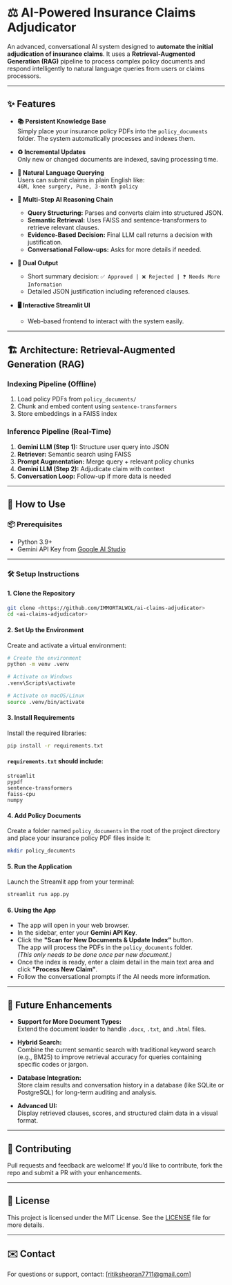# ⚖️ AI-Powered Insurance Claims Adjudicator

An advanced, conversational AI system designed to **automate the initial adjudication of insurance claims**. It uses a **Retrieval-Augmented Generation (RAG)** pipeline to process complex policy documents and respond intelligently to natural language queries from users or claims processors.

---

## ✨ Features

- **📚 Persistent Knowledge Base**  
  Simply place your insurance policy PDFs into the `policy_documents` folder. The system automatically processes and indexes them.

- **♻️ Incremental Updates**  
  Only new or changed documents are indexed, saving processing time.

- **💬 Natural Language Querying**  
  Users can submit claims in plain English like:  
  `46M, knee surgery, Pune, 3-month policy`

- **🧠 Multi-Step AI Reasoning Chain**
  - **Query Structuring:** Parses and converts claim into structured JSON.
  - **Semantic Retrieval:** Uses FAISS and sentence-transformers to retrieve relevant clauses.
  - **Evidence-Based Decision:** Final LLM call returns a decision with justification.
  - **Conversational Follow-ups:** Asks for more details if needed.

- **📝 Dual Output**
  - Short summary decision: `✅ Approved | ❌ Rejected | ❓ Needs More Information`
  - Detailed JSON justification including referenced clauses.

- **🖥️ Interactive Streamlit UI**
  - Web-based frontend to interact with the system easily.

---

## 🏗️ Architecture: Retrieval-Augmented Generation (RAG)

### Indexing Pipeline (Offline)

1. Load policy PDFs from `policy_documents/`
2. Chunk and embed content using `sentence-transformers`
3. Store embeddings in a FAISS index

### Inference Pipeline (Real-Time)

1. **Gemini LLM (Step 1):** Structure user query into JSON  
2. **Retriever:** Semantic search using FAISS  
3. **Prompt Augmentation:** Merge query + relevant policy chunks  
4. **Gemini LLM (Step 2):** Adjudicate claim with context  
5. **Conversation Loop:** Follow-up if more data is needed  

---

## 🚀 How to Use

### 📦 Prerequisites

- Python 3.9+
- Gemini API Key from [Google AI Studio](https://makersuite.google.com/)

---

### 🛠️ Setup Instructions

#### 1. Clone the Repository

```bash
git clone <https://github.com/IMMORTALWOL/ai-claims-adjudicator>
cd <ai-claims-adjudicator>
```

#### 2. Set Up the Environment

Create and activate a virtual environment:

```bash
# Create the environment
python -m venv .venv

# Activate on Windows
.venv\Scripts\activate

# Activate on macOS/Linux
source .venv/bin/activate
```

#### 3. Install Requirements

Install the required libraries:

```bash
pip install -r requirements.txt
```

#### `requirements.txt` should include:

```
streamlit
pypdf
sentence-transformers
faiss-cpu
numpy
```

#### 4. Add Policy Documents

Create a folder named `policy_documents` in the root of the project directory and place your insurance policy PDF files inside it:

```bash
mkdir policy_documents
```

#### 5. Run the Application

Launch the Streamlit app from your terminal:

```bash
streamlit run app.py
```

#### 6. Using the App

- The app will open in your web browser.
- In the sidebar, enter your **Gemini API Key**.
- Click the **"Scan for New Documents & Update Index"** button.  
  The app will process the PDFs in the `policy_documents` folder.  
  *(This only needs to be done once per new document.)*
- Once the index is ready, enter a claim detail in the main text area and click **"Process New Claim"**.
- Follow the conversational prompts if the AI needs more information.

---

## 🔮 Future Enhancements

- **Support for More Document Types:**  
  Extend the document loader to handle `.docx`, `.txt`, and `.html` files.

- **Hybrid Search:**  
  Combine the current semantic search with traditional keyword search (e.g., BM25) to improve retrieval accuracy for queries containing specific codes or jargon.

- **Database Integration:**  
  Store claim results and conversation history in a database (like SQLite or PostgreSQL) for long-term auditing and analysis.

- **Advanced UI:**  
  Display retrieved clauses, scores, and structured claim data in a visual format.

---

## 🤝 Contributing

Pull requests and feedback are welcome! If you’d like to contribute, fork the repo and submit a PR with your enhancements.

---

## 📜 License

This project is licensed under the MIT License. See the [LICENSE](LICENSE) file for more details.

---

## ✉️ Contact

For questions or support, contact: [ritiksheoran7711@gmail.com]
